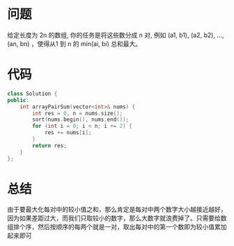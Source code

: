 # 问题 #
给定长度为 2n 的数组, 你的任务是将这些数分成 n 对, 例如 (a1, b1), (a2, b2), ..., (an, bn) ，使得从1 到 n 的 min(ai, bi) 总和最大。
# 代码 #
```C++
class Solution {
public:
    int arrayPairSum(vector<int>& nums) {
        int res = 0, n = nums.size();
        sort(nums.begin(), nums.end());
        for (int i = 0; i < n; i += 2) {
            res += nums[i];
        }
        return res;
    }
};
```
# 总结 #
由于要最大化每对中的较小值之和，那么肯定是每对中两个数字大小越接近越好，因为如果差距过大，而我们只取较小的数字，那么大数字就浪费掉了。只需要给数组排个序，然后按顺序的每两个就是一对，取出每对中的第一个数即为较小值累加起来即可